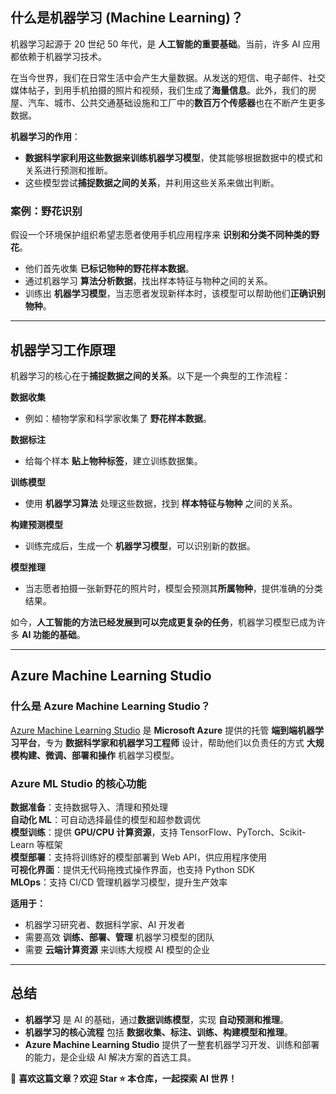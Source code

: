 ## 什么是机器学习 (Machine Learning)？

机器学习起源于 20 世纪 50 年代，是 **人工智能的重要基础**。当前，许多 AI 应用都依赖于机器学习技术。

在当今世界，我们在日常生活中会产生大量数据。从发送的短信、电子邮件、社交媒体帖子，到用手机拍摄的照片和视频，我们生成了**海量信息**。此外，我们的房屋、汽车、城市、公共交通基础设施和工厂中的**数百万个传感器**也在不断产生更多数据。

**机器学习的作用**：
- **数据科学家利用这些数据来训练机器学习模型**，使其能够根据数据中的模式和关系进行预测和推断。
- 这些模型尝试**捕捉数据之间的关系**，并利用这些关系来做出判断。

### **案例：野花识别**
假设一个环境保护组织希望志愿者使用手机应用程序来 **识别和分类不同种类的野花**。  
- 他们首先收集 **已标记物种的野花样本数据**。
- 通过机器学习 **算法分析数据**，找出样本特征与物种之间的关系。
- 训练出 **机器学习模型**，当志愿者发现新样本时，该模型可以帮助他们**正确识别物种**。

---

## 机器学习工作原理

机器学习的核心在于**捕捉数据之间的关系**。以下是一个典型的工作流程：

**数据收集**  
   - 例如：植物学家和科学家收集了 **野花样本数据**。  
   
**数据标注**  
   - 给每个样本 **贴上物种标签**，建立训练数据集。  

**训练模型**  
   - 使用 **机器学习算法** 处理这些数据，找到 **样本特征与物种** 之间的关系。  

**构建预测模型**  
   - 训练完成后，生成一个 **机器学习模型**，可以识别新的数据。  

**模型推理**  
   - 当志愿者拍摄一张新野花的照片时，模型会预测其**所属物种**，提供准确的分类结果。  

如今，**人工智能的方法已经发展到可以完成更复杂的任务**，机器学习模型已成为许多 **AI 功能的基础**。

---

##  Azure Machine Learning Studio

### **什么是 Azure Machine Learning Studio？**
[Azure Machine Learning Studio](https://azure.microsoft.com/zh-cn/products/machine-learning/) 是 **Microsoft Azure** 提供的托管 **端到端机器学习平台**，专为 **数据科学家和机器学习工程师** 设计，帮助他们以负责任的方式 **大规模构建、微调、部署和操作** 机器学习模型。

### **Azure ML Studio 的核心功能**
**数据准备**：支持数据导入、清理和预处理  
**自动化 ML**：可自动选择最佳的模型和超参数调优  
**模型训练**：提供 **GPU/CPU 计算资源**，支持 TensorFlow、PyTorch、Scikit-Learn 等框架  
**模型部署**：支持将训练好的模型部署到 Web API，供应用程序使用  
**可视化界面**：提供无代码拖拽式操作界面，也支持 Python SDK  
**MLOps**：支持 CI/CD 管理机器学习模型，提升生产效率  

**适用于：**
- 机器学习研究者、数据科学家、AI 开发者
- 需要高效 **训练、部署、管理** 机器学习模型的团队
- 需要 **云端计算资源** 来训练大规模 AI 模型的企业

---

## 总结
- **机器学习** 是 AI 的基础，通过**数据训练模型**，实现 **自动预测和推理**。
- **机器学习的核心流程** 包括 **数据收集、标注、训练、构建模型和推理**。
- **Azure Machine Learning Studio** 提供了一整套机器学习开发、训练和部署的能力，是企业级 AI 解决方案的首选工具。

📢 **喜欢这篇文章？欢迎 Star ⭐ 本仓库，一起探索 AI 世界！**

